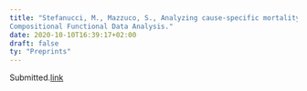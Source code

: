 ```yaml
---
title: "Stefanucci, M., Mazzuco, S., Analyzing cause-specific mortality trends using
Compositional Functional Data Analysis."
date: 2020-10-10T16:39:17+02:00
draft: false
ty: "Preprints"
---
```


Submitted.[link](https://arxiv.org/pdf/2007.15896.pdf)
